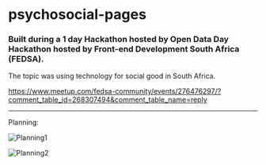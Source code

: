 # psychosocial-pages

### Built during a 1 day Hackathon hosted by Open Data Day Hackathon hosted by Front-end Development South Africa (FEDSA).

The topic was using technology for social good in South Africa.

https://www.meetup.com/fedsa-community/events/276476297/?comment_table_id=268307494&comment_table_name=reply

---

Planning:

![Planning1]('/assets/Heidi.png')

![Planning2]('/assets/plan.png')
